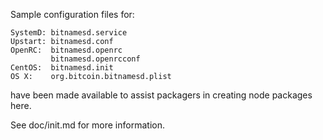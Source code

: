Sample configuration files for:
```
SystemD: bitnamesd.service
Upstart: bitnamesd.conf
OpenRC:  bitnamesd.openrc
         bitnamesd.openrcconf
CentOS:  bitnamesd.init
OS X:    org.bitcoin.bitnamesd.plist
```
have been made available to assist packagers in creating node packages here.

See doc/init.md for more information.
